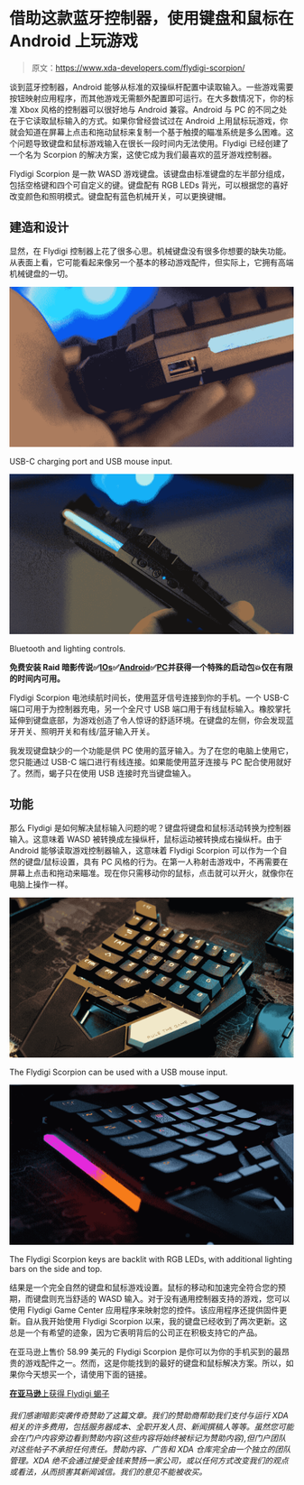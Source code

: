 # 借助这款蓝牙控制器，使用键盘和鼠标在 Android 上玩游戏

> 原文：<https://www.xda-developers.com/flydigi-scorpion/>

谈到蓝牙控制器，Android 能够从标准的双操纵杆配置中读取输入。一些游戏需要按钮映射应用程序，而其他游戏无需额外配置即可运行。在大多数情况下，你的标准 Xbox 风格的控制器可以很好地与 Android 兼容。Android 与 PC 的不同之处在于它读取鼠标输入的方式。如果你曾经尝试过在 Android 上用鼠标玩游戏，你就会知道在屏幕上点击和拖动鼠标来复制一个基于触摸的瞄准系统是多么困难。这个问题导致键盘和鼠标游戏输入在很长一段时间内无法使用。Flydigi 已经创建了一个名为 Scorpion 的解决方案，这使它成为我们最喜欢的蓝牙游戏控制器。

Flydigi Scorpion 是一款 WASD 游戏键盘。该键盘由标准键盘的左半部分组成，包括空格键和四个可自定义的键。键盘配有 RGB LEDs 背光，可以根据您的喜好改变颜色和照明模式。键盘配有蓝色机械开关，可以更换键帽。

## 建造和设计

显然，在 Flydigi 控制器上花了很多心思。机械键盘没有很多你想要的缺失功能。从表面上看，它可能看起来像另一个基本的移动游戏配件，但实际上，它拥有高端机械键盘的一切。

 <picture>![](img/099bb6c381edf53e89c863fcf8d77c77.png)</picture> 

USB-C charging port and USB mouse input.

 <picture>![](img/d6cac4d24187cf33fd5895430f9d395f.png)</picture> 

Bluetooth and lighting controls.

**免费安装 Raid 暗影传说✅[IOs](https://clcr.me/xdadevelopers_iOS)✅[Android](https://clcr.me/xdadevelopers_Android)✅[PC](https://clcr.me/xdadevelopers_PC)并获得一个特殊的启动包💥仅在有限的时间内可用。**

Flydigi Scorpion 电池续航时间长，使用蓝牙信号连接到你的手机。一个 USB-C 端口可用于为控制器充电，另一个全尺寸 USB 端口用于有线鼠标输入。橡胶掌托延伸到键盘底部，为游戏创造了令人惊讶的舒适环境。在键盘的左侧，你会发现蓝牙开关、照明开关和有线/蓝牙输入开关。

我发现键盘缺少的一个功能是供 PC 使用的蓝牙输入。为了在您的电脑上使用它，您只能通过 USB-C 端口进行有线连接。如果能使用蓝牙连接与 PC 配合使用就好了。然而，蝎子只在使用 USB 连接时充当键盘输入。

## 功能

那么 Flydigi 是如何解决鼠标输入问题的呢？键盘将键盘和鼠标活动转换为控制器输入。这意味着 WASD 被转换成左操纵杆，鼠标运动被转换成右操纵杆。由于 Android 能够读取游戏控制器输入，这意味着 Flydigi Scorpion 可以作为一个自然的键盘/鼠标设置，具有 PC 风格的行为。在第一人称射击游戏中，不再需要在屏幕上点击和拖动来瞄准。现在你只需移动你的鼠标，点击就可以开火，就像你在电脑上操作一样。

 <picture>![](img/badffa144260081d1133db0ef9fc69fb.png)</picture> 

The Flydigi Scorpion can be used with a USB mouse input.

 <picture>![](img/88c27882999a7ecb801fdecfca45fa35.png)</picture> 

The Flydigi Scorpion keys are backlit with RGB LEDs, with additional lighting bars on the side and top.

结果是一个完全自然的键盘和鼠标游戏设置。鼠标的移动和加速完全符合您的预期，而键盘则充当舒适的 WASD 输入。对于没有通用控制器支持的游戏，您可以使用 Flydigi Game Center 应用程序来映射您的控件。该应用程序还提供固件更新。自从我开始使用 Flydigi Scorpion 以来，我的键盘已经收到了两次更新。这总是一个有希望的迹象，因为它表明背后的公司正在积极支持它的产品。

在亚马逊上售价 58.99 美元的 Flydigi Scorpion 是你可以为你的手机买到的最昂贵的游戏配件之一。然而，这是你能找到的最好的键盘和鼠标解决方案。所以，如果你今天想买一个，请使用下面的链接。

[**在亚马逊**上获得 Flydigi 蝎子](https://www.amazon.com/Flydigi-Scorpion-Mechanical-One-Handed-Bluetooth/dp/B07PMCLVHR/?tag=xda-2jd5mpj-20&ascsubtag=UUxdaUeUpU29186&asc_refurl=https%3A%2F%2Fwww.xda-developers.com%2Fflydigi-scorpion%2F&asc_campaign=Short-Term)

###### *我们感谢暗影突袭传奇赞助了这篇文章。我们的赞助商帮助我们支付与运行 XDA 相关的许多费用，包括服务器成本、全职开发人员、新闻撰稿人等等。虽然您可能会在门户内容旁边看到赞助内容(这些内容将始终被标记为赞助内容),但门户团队对这些帖子不承担任何责任。赞助内容、广告和 XDA 仓库完全由一个独立的团队管理。XDA 绝不会通过接受金钱来赞扬一家公司，或以任何方式改变我们的观点或看法，从而损害其新闻诚信。我们的意见不能被收买。*